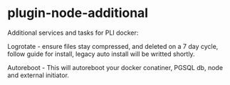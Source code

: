 # plugin-node-additional
Additional services and tasks for PLI docker:

Logrotate - ensure files stay compressed, and deleted on a 7 day cycle, follow guide for install, legacy auto install will be writted shortly.

Autoreboot - This will autoreboot your docker conatiner, PGSQL db, node and external initiator.

